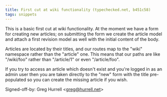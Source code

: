 ```yaml
---
title: First cut at wiki functionality (typechecked.net, b451c58)
tags: snippets
---
```


This is a basic first cut at wiki functionality. At the moment we have a form for creating new articles; on submitting the form we create the article model and attach a first revision model as well with the initial content of the body.

Articles are located by their titles, and our routes map to the "wiki" namespace rather than the "article" one. This means that our paths are like "/wiki/foo" rather than "/article/1" or even "/article/foo".

If you try to access an article which doesn't exist and you're logged in as an admin user then you are taken directly to the "new" form with the title pre-populated so you can create the missing article if you wish.

Signed-off-by: Greg Hurrell &lt;greg@hurrell.net&gt;
